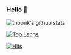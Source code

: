 ### Hello 👋

<!--
**thoonk/thoonk** is a ✨ _special_ ✨ repository because its `README.md` (this file) appears on your GitHub profile.

Here are some ideas to get you started:

- 🔭 I’m currently working on ...
- 🌱 I’m currently learning ...
- 👯 I’m looking to collaborate on ...
- 🤔 I’m looking for help with ...
- 💬 Ask me about ...
- 📫 How to reach me: ...
- 😄 Pronouns: ...
- ⚡ Fun fact: ...
-->


![thoonk's github stats](https://github-readme-stats.vercel.app/api?username=thoonk&show_icons=true&theme=default)

[![Top Langs](https://github-readme-stats.vercel.app/api/top-langs/?username=thoonk&layout=compact&hide=html)](https://github.com/anuraghazra/github-readme-stats)


[![Hits](https://hits.seeyoufarm.com/api/count/incr/badge.svg?url=https%3A%2F%2Fgithub.com%2Fthoonk&count_bg=%233DC8B7&title_bg=%23555555&icon=&icon_color=%23E7E7E7&title=hits&edge_flat=false)](https://hits.seeyoufarm.com)

